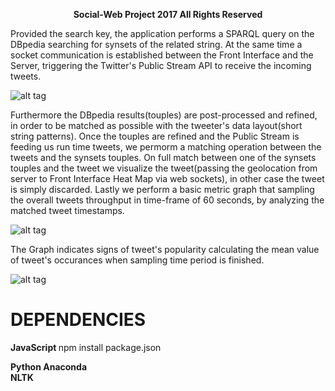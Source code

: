<p align="center">
  <b>Social-Web Project 2017 All Rights Reserved</b><br>
  
Provided the search key, the application performs a SPARQL query on the DBpedia searching for synsets of the related string.
At the same time a socket communication is established between the Front Interface and the Server, triggering the Twitter's Public Stream API to receive the incoming tweets.

![alt tag](http://i.imgur.com/v1RCkQy.jpg)

Furthermore the DBpedia results(touples) are post-processed and refined, in order to be matched as possible with the tweeter's data layout(short string patterns). Once the touples are refined and the Public Stream is feeding us run time tweets, we permorm a matching operation between the tweets and the synsets touples. On full match between one of the synsets touples and the tweet we visualize the tweet(passing the geolocation from server to Front Interface Heat Map via web sockets), in other case the tweet is simply discarded. Lastly we perform a basic metric graph that sampling the overall tweets throughput in time-frame of 60 seconds, by analyzing the matched tweet timestamps. 

![alt tag](http://i.imgur.com/8Pa9IyF.jpg)

The Graph indicates signs of tweet's popularity calculating the mean value of tweet's occurances when sampling time period is finished.

![alt tag](http://i.imgur.com/IWZSAjv.jpg)
</p>






# DEPENDENCIES

<p align="center">

<b> JavaScript </b>
npm install package.json

<b>Python<b>
Anaconda
<br>
NLTK
</p>

